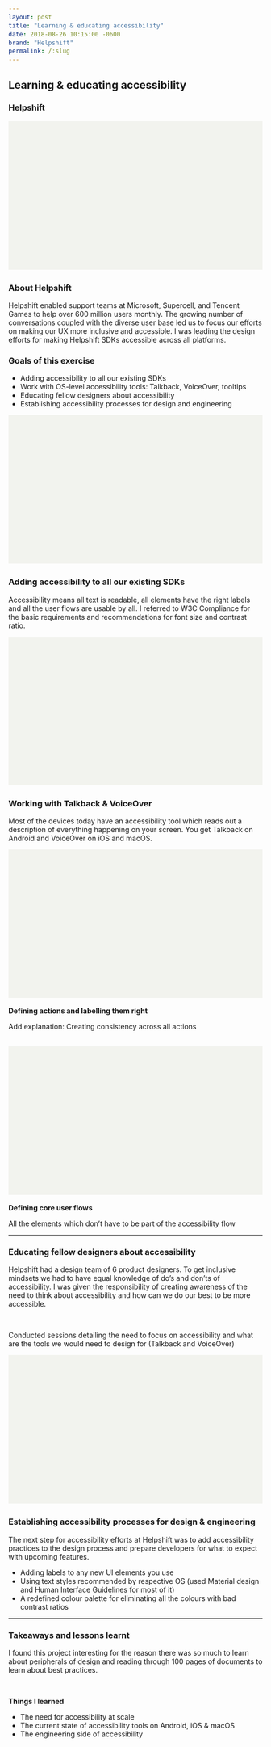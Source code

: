 ```yaml
---
layout: post
title: "Learning & educating accessibility"
date: 2018-08-26 10:15:00 -0600
brand: "Helpshift"
permalink: /:slug
---
```



<section id="hero">
  <div class="container">
    <h2>Learning & educating accessibility</h2>
    <h3>Helpshift</h3>
  </div>
</section>
<section id="content">
  <img src="/assets/convertfly-making-messenger-marketing-simple/example.png" alt="Convertfly helps Shopify stores with various widgets for recovering sales"
  />
  <!-- INTRODUCTION SECTION -->
  <div id="introduction" class="process-step grid-of-two">
    <div>
      <h3>About Helpshift</h3>
      <p>Helpshift enabled support teams at Microsoft, Supercell, and Tencent Games to help over 600 million users monthly. The growing number of conversations coupled with the diverse user base led us to focus our efforts on making our UX more inclusive and accessible. I was leading the design efforts for making Helpshift SDKs accessible across all platforms.</p>
    </div>
    <div>
      <h3>Goals of this exercise</h3>
      <ul>
        <li>Adding accessibility to all our existing SDKs</li>
        <li>Work with OS-level accessibility tools: Talkback, VoiceOver, tooltips</li>
        <li>Educating fellow designers about accessibility</li>
        <li>Establishing accessibility processes for design and engineering</li>
      </ul>
    </div>
  </div>
  <img src="/assets/convertfly-making-messenger-marketing-simple/example.png" alt="Convertfly helps Shopify stores with various widgets for recovering sales"
  />
  <!-- UX Solution -->
  <div class="process-step">
    <h3>Adding accessibility to all our existing SDKs</h3>
    <p>
    Accessibility means all text is readable, all elements have the right labels and all the user flows are usable by all. I referred to W3C Compliance for the basic requirements and recommendations for font size and contrast ratio.
    </p>
  </div>
  <img src="/assets/convertfly-making-messenger-marketing-simple/example.png" alt="Convertfly helps Shopify stores with various widgets for recovering sales"/>
  <div class="process-step">
    <h3>Working with Talkback & VoiceOver</h3>
    <p>Most of the devices today have an accessibility tool which reads out a description of everything happening on your screen. You get Talkback on Android and VoiceOver on iOS and macOS.
    </p>
    <img src="/assets/convertfly-making-messenger-marketing-simple/example.png" alt="Convertfly helps Shopify stores with various widgets for recovering sales" class="mt-56 mb-24"/>
    <p><b>Defining actions and labelling them right</b></p>
    <p>Add explanation: Creating consistency across all actions</p>
    <br>
    <img src="/assets/convertfly-making-messenger-marketing-simple/example.png" alt="Convertfly helps Shopify stores with various widgets for recovering sales" class="mt-56 mb-24"/>
    <p><b>Defining core user flows</b></p>
    <p>All the elements which don’t have to be part of the accessibility flow</p>
  </div>
  <hr>
  <div class="process-step">
    <h3>Educating fellow designers about accessibility</h3>
    <p>Helpshift had a design team of 6 product designers. To get inclusive mindsets we had to have equal knowledge of do’s and don’ts of accessibility. I was given the responsibility of creating awareness of the need to think about accessibility and how can we do our best to be more accessible.</p>
    <br>
    <p>Conducted sessions detailing the need to focus on accessibility and what are the tools we would need to design for (Talkback and VoiceOver)</p>
  </div>
  <img src="/assets/convertfly-making-messenger-marketing-simple/example.png" alt="Convertfly helps Shopify stores with various widgets for recovering sales"/>
  <div class="process-step">
    <h3>Establishing accessibility processes for design & engineering</h3>
    <p>The next step for accessibility efforts at Helpshift was to add accessibility practices to the design process and prepare developers for what to expect with upcoming features.</p>
    <ul>
      <li>Adding labels to any new UI elements you use</li>
      <li>Using text styles recommended by respective OS (used Material design and Human Interface Guidelines for most of it)</li>
      <li>A redefined colour palette for eliminating all the colours with bad contrast ratios</li>
    </ul>
  </div>
  <hr>
  <div class="process-step">
    <h3>Takeaways and lessons learnt</h3>
    <p>I found this project interesting for the reason there was so much to learn about peripherals of design and reading through 100 pages of documents to learn about best practices.</p>
    <br>
    <p><b>Things I learned</b></p>
    <ul>
      <li>The need for accessibility at scale</li>
      <li>The current state of accessibility tools on Android, iOS & macOS</li>
      <li>The engineering side of accessibility</li>
    </ul>
  </div>
</section>